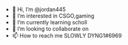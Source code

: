 - 👋 Hi, I’m @jordan445
- 👀 I’m interested in CSGO,gaming
- 🌱 I’m currently learning scholl
- 💞️ I’m looking to collaborate on 
- 📫 How to reach me SLOWLY DYNG1#6969

<!---
jordan445/jordan445 is a ✨ special ✨ repository because its `README.md` (this file) appears on your GitHub profile.
You can click the Preview link to take a look at your changes.
--->
